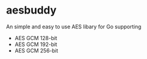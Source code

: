 # aesbuddy
An simple and easy to use AES libary for Go supporting
  - AES GCM 128-bit
  - AES GCM 192-bit
  - AES GCM 256-bit
